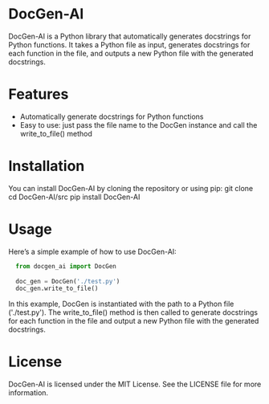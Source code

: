 # DocGen-AI
DocGen-AI is a Python library that automatically generates docstrings for Python functions. It takes a Python file as input, generates docstrings for each function in the file, and outputs a new Python file with the generated docstrings.
# Features
 * Automatically generate docstrings for Python functions
 * Easy to use: just pass the file name to the DocGen instance and call the write_to_file() method
# Installation
You can install DocGen-AI by cloning the repository or using pip:
      git clone [<repository-url>](https://github.com/RijinRaju/DocGen-AI/) 
      cd DocGen-AI/src
      pip install DocGen-AI


# Usage
Here’s a simple example of how to use DocGen-AI:
```python 
  from docgen_ai import DocGen
  
  doc_gen = DocGen('./test.py')
  doc_gen.write_to_file()
```
In this example, DocGen is instantiated with the path to a Python file ('./test.py'). The write_to_file() method is then called to generate docstrings for each function in the file and output a new Python file with the generated docstrings.

# License
DocGen-AI is licensed under the MIT License. See the LICENSE file for more information.